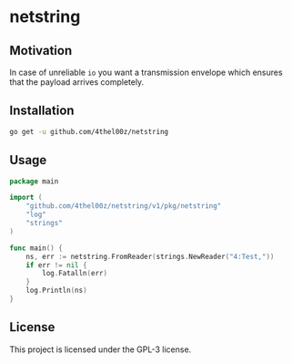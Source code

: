 # netstring

## Motivation

In case of unreliable `io` you want a transmission envelope which ensures that the payload arrives completely.

## Installation

```bash
go get -u github.com/4thel00z/netstring
```

## Usage

```go
package main

import (
	"github.com/4thel00z/netstring/v1/pkg/netstring"
	"log"
	"strings"
)

func main() {
	ns, err := netstring.FromReader(strings.NewReader("4:Test,"))
	if err != nil {
		log.Fatalln(err)
	}
	log.Println(ns)
}
```


## License

This project is licensed under the GPL-3 license.
